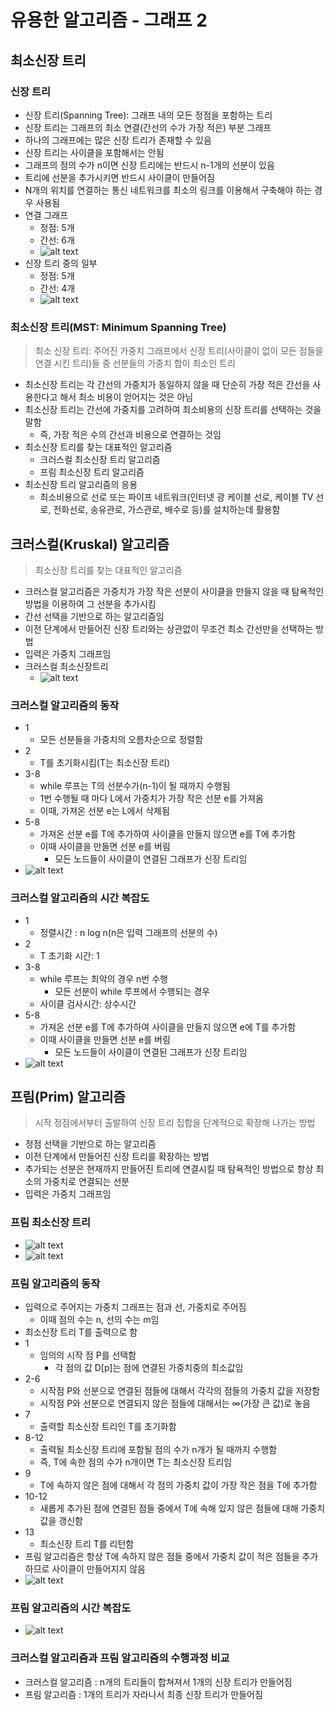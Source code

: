 # 유용한 알고리즘 - 그래프 2

## 최소신장 트리

### 신장 트리

- 신장 트리(Spanning Tree): 그래프 내의 모든 정점을 포함하는 트리
- 신장 트리는 그래프의 최소 연결(간선의 수가 가장 적은) 부분 그래프
- 하나의 그래프에는 많은 신장 트리가 존재할 수 있음
- 신장 트리는 사이클을 포함해서는 안됨
- 그래프의 점의 수가 n이면 신장 트리에는 반드시 n-1개의 선분이 있음
- 트리에 선분을 추가시키면 반드시 사이클이 만들어짐
- N개의 위치를 연결하는 통신 네트워크를 최소의 링크를 이용해서 구축해야 하는 경우 사용됨
- 연결 그래프
  - 정점: 5개
  - 간선: 6개
  - ![alt text](image.png)
- 신장 트리 중의 일부
  - 정점: 5개
  - 간선: 4개
  - ![alt text](image-1.png)

### 최소신장 트리(MST: Minimum Spanning Tree)

> 최소 신장 트리: 주어진 가중치 그래프에서 신장 트리(사이클이 없이 모든 점들을 연결 시킨 트리)들 중 선분들의 가중치 합이 최소인 트리

- 최소신장 트리는 각 간선의 가중치가 동일하지 않을 때 단순히 가장 적은 간선을 사용한다고 해서 최소 비용이 얻어지는 것은 아님
- 최소신장 트리는 간선에 가중치를 고려하여 최소비용의 신장 트리를 선택하는 것을 말함
  - 즉, 가장 적은 수의 간선과 비용으로 연결하는 것임
- 최소신장 트리를 찾는 대표적인 알고리즘
  - 크러스컬 최소신장 트리 알고리즘
  - 프림 최소신장 트리 알고리즘
- 최소신장 트리 알고리즘의 응용
  - 최소비용으로 선로 또는 파이프 네트워크(인터넷 광 케이블 선로, 케이블 TV 선로, 전화선로, 송유관로, 가스관로, 배수로 등)를 설치하는데 활용함

## 크러스컬(Kruskal) 알고리즘

> 최소신장 트리를 찾는 대표적인 알고리즘

- 크러스컬 알고리즘은 가중치가 가장 작은 선분이 사이클을 만들지 않을 때 탐욕적인 방법을 이용하여 그 선분을 추가시킴
- 간선 선택을 기반으로 하는 알고리즘임
- 이전 단계에서 만들어진 신장 트리와는 상관없이 무조건 최소 간선만을 선택하는 방법
- 입력은 가중치 그래프임
- 크러스컬 최소신장트리
  - ![alt text](image-2.png)

### 크러스컬 알고리즘의 동작

- 1
  - 모든 선분들을 가중치의 오름차순으로 정렬함
- 2
  - T를 초기화시킴(T는 최소신장 트리)
- 3-8
  - while 루프는 T의 선분수가(n-1)이 될 때까지 수행됨
  - 1번 수행될 때 마다 L에서 가중치가 가장 작은 선분 e를 가져옴
  - 이때, 가져온 선분 e는 L에서 삭제됨
- 5-8
  - 가져온 선분 e를 T에 추가하여 사이클을 만들지 않으면 e를 T에 추가함
  - 이때 사이클을 만들면 선분 e를 버림
    - 모든 노드들이 사이클이 연결된 그래프가 신장 트리임
- ![alt text](image-3.png)

### 크러스컬 알고리즘의 시간 복잡도

- 1
  - 정렬시간 : n log n(n은 입력 그래프의 선분의 수)
- 2
  - T 초기화 시간: 1
- 3-8
  - while 루프는 최악의 경우 n번 수행
    - 모든 선분이 while 루프에서 수행되는 경우
  - 사이클 검사시간: 상수시간
- 5-8
  - 가져온 선분 e를 T에 추가하여 사이클을 만들지 않으면 e에 T를 추가함
  - 이때 사이클을 만들면 선분 e를 버림
    - 모든 노드들이 사이클이 연결된 그래프가 신장 트리임
- ![alt text](image-4.png)

## 프림(Prim) 알고리즘

> 시작 정점에서부터 출발하여 신장 트리 집합을 단계적으로 확장해 나가는 방법

- 정점 선택을 기반으로 하는 알고리즘
- 이전 단계에서 만들어진 신장 트리를 확장하는 방법
- 추가되는 선분은 현재까지 만들어진 트리에 연결시킬 때 탐욕적인 방법으로 항상 최소의 가중치로 연결되는 선분
- 입력은 가중치 그래프임

### 프림 최소신장 트리

- ![alt text](image-5.png)
- ![alt text](image-6.png)

### 프림 알고리즘의 동작

- 입력으로 주어지는 가중치 그래프는 점과 선, 가중치로 주어짐
  - 이때 점의 수는 n, 선의 수는 m임
- 최소신장 트리 T를 출력으로 함
- 1
  - 임의의 시작 점 P를 선택함
    - 각 점의 값 D[p]는 점에 연결된 가중치중의 최소값임
- 2-6
  - 시작점 P와 선분으로 연결된 점들에 대해서 각각의 점들의 가중치 값을 저장함
  - 시작점 P와 선분으로 연결되지 않은 점들에 대해서는 ∞(가장 큰 값)로 놓음
- 7
  - 출력할 최소신장 트리인 T를 초기화함
- 8-12
  - 출력될 최소신장 트리에 포함될 점의 수가 n개가 될 때까지 수행함
  - 즉, T에 속한 점의 수가 n개이면 T는 최소신장 트리임
- 9
  - T에 속하지 않은 점에 대해서 각 점의 가중치 값이 가장 작은 점을 T에 추가함
- 10-12
  - 새롭게 추가된 점에 연결된 점들 중에서 T에 속해 있지 않은 점들에 대해 가중치 값을 갱신함
- 13
  - 최소신장 트리 T를 리턴함
- 프림 알고리즘은 항상 T에 속하지 않은 점들 중에서 가중치 값이 적은 점들을 추가하므로 사이클이 만들어지지 않음
- ![alt text](image-7.png)

### 프림 알고리즘의 시간 복잡도

- ![alt text](image-8.png)

### 크러스컬 알고리즘과 프림 알고리즘의 수행과정 비교

- 크러스컬 알고리즘 : n개의 트리들이 합쳐져서 1개의 신장 트리가 만들어짐
- 프림 알고리즘 : 1개의 트리가 자라나서 최종 신장 트리가 만들어짐
